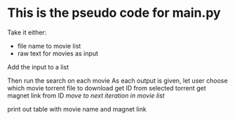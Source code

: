 # This is the pseudo code for main.py

Take it either:
- file name to movie list
- raw text for movies as input

Add the input to a list

Then run the search on each movie
  As each output is given, let user choose which movie torrent file to download
  get ID from selected torrent
  get magnet link from ID
  *move to next iteration in movie list*

print out table with movie name and magnet link
